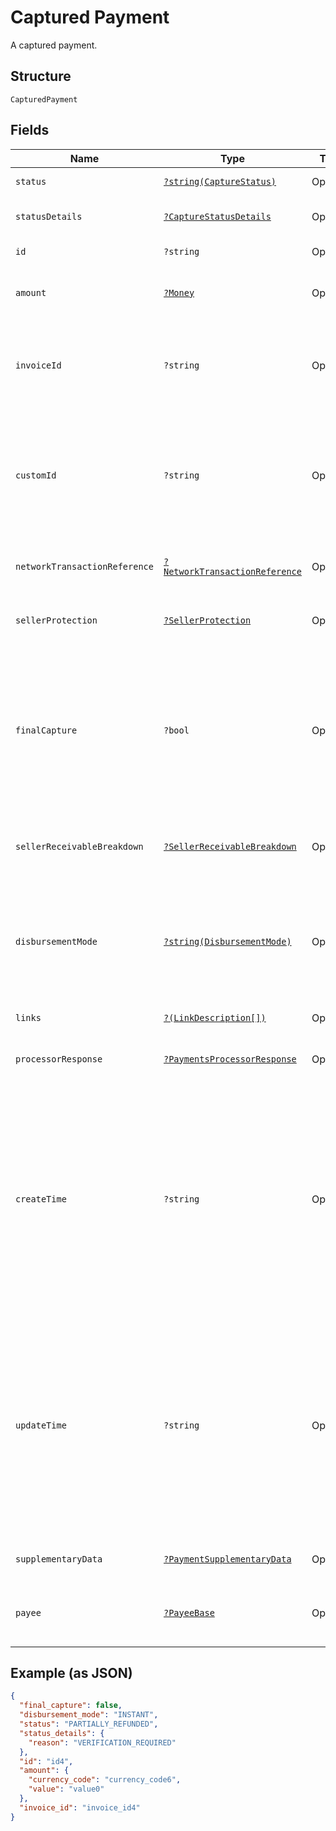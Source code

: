 
# Captured Payment

A captured payment.

## Structure

`CapturedPayment`

## Fields

| Name | Type | Tags | Description | Getter | Setter |
|  --- | --- | --- | --- | --- | --- |
| `status` | [`?string(CaptureStatus)`](../../doc/models/capture-status.md) | Optional | The status of the captured payment. | getStatus(): ?string | setStatus(?string status): void |
| `statusDetails` | [`?CaptureStatusDetails`](../../doc/models/capture-status-details.md) | Optional | The details of the captured payment status. | getStatusDetails(): ?CaptureStatusDetails | setStatusDetails(?CaptureStatusDetails statusDetails): void |
| `id` | `?string` | Optional | The PayPal-generated ID for the captured payment. | getId(): ?string | setId(?string id): void |
| `amount` | [`?Money`](../../doc/models/money.md) | Optional | The currency and amount for a financial transaction, such as a balance or payment due. | getAmount(): ?Money | setAmount(?Money amount): void |
| `invoiceId` | `?string` | Optional | The API caller-provided external invoice number for this order. Appears in both the payer's transaction history and the emails that the payer receives. | getInvoiceId(): ?string | setInvoiceId(?string invoiceId): void |
| `customId` | `?string` | Optional | The API caller-provided external ID. Used to reconcile API caller-initiated transactions with PayPal transactions. Appears in transaction and settlement reports.<br><br>**Constraints**: *Maximum Length*: `255` | getCustomId(): ?string | setCustomId(?string customId): void |
| `networkTransactionReference` | [`?NetworkTransactionReference`](../../doc/models/network-transaction-reference.md) | Optional | Reference values used by the card network to identify a transaction. | getNetworkTransactionReference(): ?NetworkTransactionReference | setNetworkTransactionReference(?NetworkTransactionReference networkTransactionReference): void |
| `sellerProtection` | [`?SellerProtection`](../../doc/models/seller-protection.md) | Optional | The level of protection offered as defined by [PayPal Seller Protection for Merchants](https://www.paypal.com/us/webapps/mpp/security/seller-protection). | getSellerProtection(): ?SellerProtection | setSellerProtection(?SellerProtection sellerProtection): void |
| `finalCapture` | `?bool` | Optional | Indicates whether you can make additional captures against the authorized payment. Set to `true` if you do not intend to capture additional payments against the authorization. Set to `false` if you intend to capture additional payments against the authorization.<br><br>**Default**: `false` | getFinalCapture(): ?bool | setFinalCapture(?bool finalCapture): void |
| `sellerReceivableBreakdown` | [`?SellerReceivableBreakdown`](../../doc/models/seller-receivable-breakdown.md) | Optional | The detailed breakdown of the capture activity. This is not available for transactions that are in pending state. | getSellerReceivableBreakdown(): ?SellerReceivableBreakdown | setSellerReceivableBreakdown(?SellerReceivableBreakdown sellerReceivableBreakdown): void |
| `disbursementMode` | [`?string(DisbursementMode)`](../../doc/models/disbursement-mode.md) | Optional | The funds that are held on behalf of the merchant.<br><br>**Default**: `DisbursementMode::INSTANT`<br><br>**Constraints**: *Minimum Length*: `1`, *Maximum Length*: `16`, *Pattern*: `^[A-Z_]+$` | getDisbursementMode(): ?string | setDisbursementMode(?string disbursementMode): void |
| `links` | [`?(LinkDescription[])`](../../doc/models/link-description.md) | Optional | An array of related [HATEOAS links](/docs/api/reference/api-responses/#hateoas-links). | getLinks(): ?array | setLinks(?array links): void |
| `processorResponse` | [`?PaymentsProcessorResponse`](../../doc/models/payments-processor-response.md) | Optional | The processor response information for payment requests, such as direct credit card transactions. | getProcessorResponse(): ?PaymentsProcessorResponse | setProcessorResponse(?PaymentsProcessorResponse processorResponse): void |
| `createTime` | `?string` | Optional | The date and time, in [Internet date and time format](https://tools.ietf.org/html/rfc3339#section-5.6). Seconds are required while fractional seconds are optional. Note: The regular expression provides guidance but does not reject all invalid dates.<br><br>**Constraints**: *Minimum Length*: `20`, *Maximum Length*: `64`, *Pattern*: `^[0-9]{4}-(0[1-9]\|1[0-2])-(0[1-9]\|[1-2][0-9]\|3[0-1])[T,t]([0-1][0-9]\|2[0-3]):[0-5][0-9]:([0-5][0-9]\|60)([.][0-9]+)?([Zz]\|[+-][0-9]{2}:[0-9]{2})$` | getCreateTime(): ?string | setCreateTime(?string createTime): void |
| `updateTime` | `?string` | Optional | The date and time, in [Internet date and time format](https://tools.ietf.org/html/rfc3339#section-5.6). Seconds are required while fractional seconds are optional. Note: The regular expression provides guidance but does not reject all invalid dates.<br><br>**Constraints**: *Minimum Length*: `20`, *Maximum Length*: `64`, *Pattern*: `^[0-9]{4}-(0[1-9]\|1[0-2])-(0[1-9]\|[1-2][0-9]\|3[0-1])[T,t]([0-1][0-9]\|2[0-3]):[0-5][0-9]:([0-5][0-9]\|60)([.][0-9]+)?([Zz]\|[+-][0-9]{2}:[0-9]{2})$` | getUpdateTime(): ?string | setUpdateTime(?string updateTime): void |
| `supplementaryData` | [`?PaymentSupplementaryData`](../../doc/models/payment-supplementary-data.md) | Optional | The supplementary data. | getSupplementaryData(): ?PaymentSupplementaryData | setSupplementaryData(?PaymentSupplementaryData supplementaryData): void |
| `payee` | [`?PayeeBase`](../../doc/models/payee-base.md) | Optional | The details for the merchant who receives the funds and fulfills the order. The merchant is also known as the payee. | getPayee(): ?PayeeBase | setPayee(?PayeeBase payee): void |

## Example (as JSON)

```json
{
  "final_capture": false,
  "disbursement_mode": "INSTANT",
  "status": "PARTIALLY_REFUNDED",
  "status_details": {
    "reason": "VERIFICATION_REQUIRED"
  },
  "id": "id4",
  "amount": {
    "currency_code": "currency_code6",
    "value": "value0"
  },
  "invoice_id": "invoice_id4"
}
```

